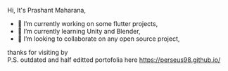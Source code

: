 Hi, It's Prashant Maharana,
- 🔭 I’m currently working on some flutter projects,
- 🌱 I’m currently learning Unity and Blender,
- 👯 I’m looking to collaborate on any open source project,

thanks for visiting by <br>
P.S. outdated and half editted portofolia here https://perseus98.github.io/
<!--
**perseus98/perseus98** is a ✨ _special_ ✨ repository because its `README.md` (this file) appears on your GitHub profile.

Here are some ideas to get you started:

- 🔭 I’m currently working on ...
- 🌱 I’m currently learning ...
- 👯 I’m looking to collaborate on ...
- 🤔 I’m looking for help with ...
- 💬 Ask me about ...
- 📫 How to reach me: ...
- 😄 Pronouns: ...
- ⚡ Fun fact: ...
-->
